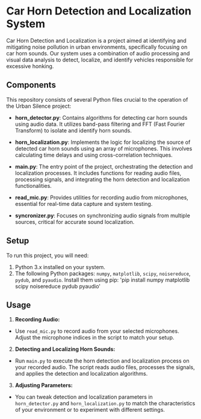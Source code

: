 # Car Horn Detection and Localization System

Car Horn Detection and Localization is a project aimed at identifying and mitigating noise pollution in urban environments, specifically focusing on car horn sounds. Our system uses a combination of audio processing and visual data analysis to detect, localize, and identify vehicles responsible for excessive honking.

## Components

This repository consists of several Python files crucial to the operation of the Urban Silence project:

- **horn_detector.py**: Contains algorithms for detecting car horn sounds using audio data. It utilizes band-pass filtering and FFT (Fast Fourier Transform) to isolate and identify horn sounds.

- **horn_localization.py**: Implements the logic for localizing the source of detected car horn sounds using an array of microphones. This involves calculating time delays and using cross-correlation techniques.

- **main.py**: The entry point of the project, orchestrating the detection and localization processes. It includes functions for reading audio files, processing signals, and integrating the horn detection and localization functionalities.

- **read_mic.py**: Provides utilities for recording audio from microphones, essential for real-time data capture and system testing.

- **syncronizer.py**: Focuses on synchronizing audio signals from multiple sources, critical for accurate sound localization.

## Setup

To run this project, you will need:

1. Python 3.x installed on your system.
2. The following Python packages: `numpy`, `matplotlib`, `scipy`, `noisereduce`, `pydub`, and `pyaudio`. Install them using pip: 'pip install numpy matplotlib scipy noisereduce pydub pyaudio'


## Usage

1. **Recording Audio:**
- Use `read_mic.py` to record audio from your selected microphones. Adjust the microphone indices in the script to match your setup.

2. **Detecting and Localizing Horn Sounds:**
- Run `main.py` to execute the horn detection and localization process on your recorded audio. The script reads audio files, processes the signals, and applies the detection and localization algorithms.

3. **Adjusting Parameters:**
- You can tweak detection and localization parameters in `horn_detector.py` and `horn_localization.py` to match the characteristics of your environment or to experiment with different settings.
